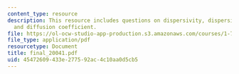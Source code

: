 ```yaml
---
content_type: resource
description: This resource includes questions on dispersivity, dispersion coefficient,
  and diffusion coefficient.
file: https://ol-ocw-studio-app-production.s3.amazonaws.com/courses/1-72-groundwater-hydrology-fall-2005/45472609433e277592ac4c10aa0d5cb5_final_20041.pdf
file_type: application/pdf
resourcetype: Document
title: final_20041.pdf
uid: 45472609-433e-2775-92ac-4c10aa0d5cb5
---
```

